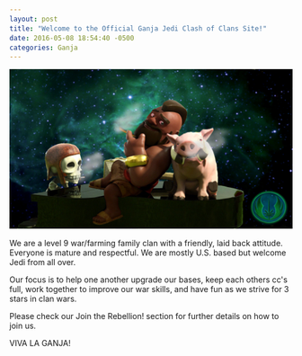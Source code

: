 ```yaml
---
layout: post
title: "Welcome to the Official Ganja Jedi Clash of Clans Site!"
date: 2016-05-08 18:54:40 -0500
categories: Ganja
---
```


![Sweet, sweet piano music](piano.jpg)

We are a level 9 war/farming family clan with a friendly, laid back attitude. Everyone is mature and respectful. We are mostly U.S. based but welcome Jedi from all over.   

Our focus is to help one another upgrade our bases, keep each others cc's full, work together to improve our war skills, and have fun as we strive for 3 stars in clan wars. 
 
Please check our Join the Rebellion! section for further details on how to join us. 

VIVA LA GANJA!


